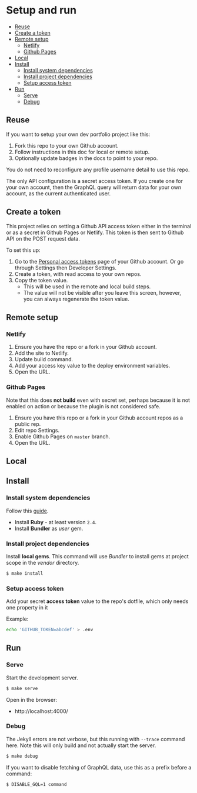 # Setup and run

- [Reuse](#reuse)
- [Create a token](#create-a-token)
- [Remote setup](#remote-setup)
    - [Netlify](#netlify)
    - [Github Pages](#github-pages)
- [Local](#local)
- [Install](#install)
    - [Install system dependencies](#install-system-dependencies)
    - [Install project dependencies](#install-project-dependencies)
    - [Setup access token](#setup-access-token)
- [Run](#run)
    - [Serve](#serve)
    - [Debug](#debug)


## Reuse

If you want to setup your own dev portfolio project like this:

1. Fork this repo to your own Github account.
3. Follow instructions in this doc for local or remote setup.
2. Optionally update badges in the docs to point to your repo.

You do not need to reconfigure any profile username detail to use this repo.

The only API configuration is a secret access token. If you create one for your own account, then the GraphQL query will return data for your own account, as the current authenticated user.

## Create a token

This project relies on setting a Github API access token either in the terminal or as a secret in Github Pages or Netlify. This token is then sent to Github API on the POST request data.

To set this up:

1. Go to the [Personal access tokens](https://github.com/settings/tokens) page of your Github account. Or go through Settings then Developer Settings.
2. Create a token, with read access to your own repos.
3. Copy the token value.
    - This will be used in the remote and local build steps.
    - The value will not be visible after you leave this screen, however, you can always regenerate the token value.

## Remote setup

### Netlify

1. Ensure you have the repo or a fork in your Github account.
2. Add the site to Netlify.
3. Update build command.
4. Add your access key value to the deploy environment variables.
5. Open the URL.

### Github Pages

Note that this does **not build** even with secret set, perhaps because it is not enabled on action or because the plugin is not considered safe.

1. Ensure you have this repo or a fork in your Github account repos as a public rep.
2. Edit repo Settings.
3. Enable Github Pages on `master` branch.
4. Open the URL.

## Local

## Install

### Install system dependencies

Follow this [guide](https://github.com/MichaelCurrin/static-sites-generator-resources/blob/master/Jekyll/setup_and_run.md).

- Install **Ruby** - at least version `2.4`.
- Install **Bundler** as _user_ gem.

### Install project dependencies

Install **local gems**. This command will use _Bundler_ to install gems at project scope in the _vendor_ directory.

```sh
$ make install
```

### Setup access token

Add your secret **access token** value to the repo's dotfile, which only needs one property in it

Example:

```sh
echo 'GITHUB_TOKEN=abcdef' > .env
```

## Run

### Serve

Start the development server.

```sh
$ make serve
```

Open in the browser:

- http://localhost:4000/

### Debug

The Jekyll errors are not verbose, but this running with `--trace` command here. Note this will only build and not actually start the server.

```sh
$ make debug
```

If you want to disable fetching of GraphQL data, use this as a prefix before a command:

```sh
$ DISABLE_GQL=1 command
```
